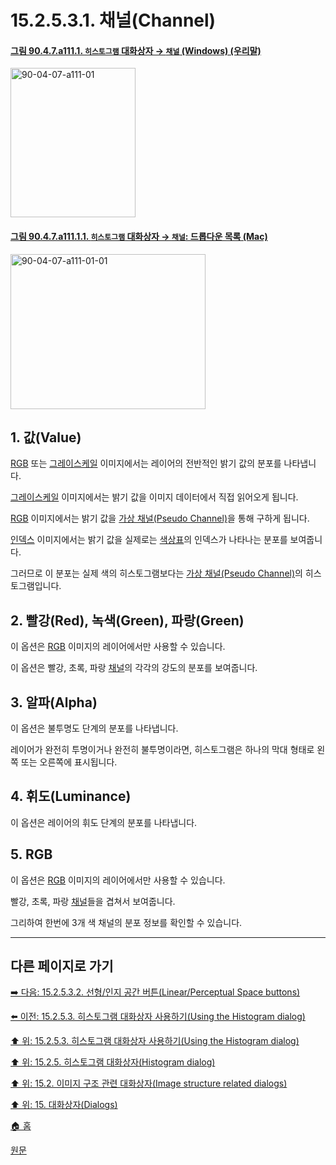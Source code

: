 # 15.2.5.3.1. 채널(Channel)

<a id="90-04-07-a111-01"></a>

#### [그림 90.4.7.a111.1. `히스토그램` 대화상자 → `채널` (Windows) (우리말)](./90-04-0007-histogram.md#90-04-07-a111-01)
<img width="200" height="239" alt="90-04-07-a111-01" src="https://github.com/wonder13662/gimp/assets/15767104/038dc9d4-2bc0-44ae-a83c-bbf84ec8d4cb" />

<a id="90-04-07-a111-01-01"></a>

#### [그림 90.4.7.a111.1.1. `히스토그램` 대화상자 → `채널`: 드롭다운 목록 (Mac)](./90-04-0007-histogram.md#90-04-07-a111-01-01)
<img width="312" height="248" alt="90-04-07-a111-01-01" src="https://github.com/wonder13662/gimp/assets/15767104/9ea48019-a0f3-49ec-a11c-100fce31fa50" />

<a id="15-02-05-03-01-s1"></a>

## 1. 값(Value)

[RGB](./19-glossaryx-color_mode_rgb.md) 또는 [그레이스케일](./19-glossaryx-color_mode_grayscale.md) 이미지에서는 레이어의 전반적인 밝기 값의 분포를 나타냅니다.

[그레이스케일](./19-glossaryx-color_mode_grayscale.md) 이미지에서는 밝기 값을 이미지 데이터에서 직접 읽어오게 됩니다.

[RGB](./19-glossaryx-color_mode_rgb.md) 이미지에서는 밝기 값을 [가상 채널(Pseudo Channel)](./15-02-05-02-about_histograms.md#15-02-05-02-s3)을 통해 구하게 됩니다.

[인덱스](./19-glossaryx-color_mode_indexed.md) 이미지에서는 밝기 값을 실제로는 [색상표](./15-02-04-00-colormap-dialog.md)의 인덱스가 나타나는 분포를 보여줍니다.

그러므로 이 분포는 실제 색의 히스토그램보다는 [가상 채널(Pseudo Channel)](./15-02-05-02-about_histograms.md#15-02-05-02-s3)의 히스토그램입니다.

<a id="15-02-05-03-01-s2"></a>

## 2. 빨강(Red), 녹색(Green), 파랑(Green)
이 옵션은 [RGB](./19-glossaryx-color_mode_rgb.md) 이미지의 레이어에서만 사용할 수 있습니다.

이 옵션은 빨강, 초록, 파랑 [채널](./19-glossaryx-channel.md)의 각각의 강도의 분포를 보여줍니다.

<a id="15-02-05-03-01-s3"></a>

## 3. 알파(Alpha)
이 옵션은 불투명도 단계의 분포를 나타냅니다.

레이어가 완전히 투명이거나 완전히 불투명이라면, 히스토그램은 하나의 막대 형태로 왼쪽 또는 오른쪽에 표시됩니다.

<a id="15-02-05-03-01-s4"></a>

## 4. 휘도(Luminance)
이 옵션은 레이어의 휘도 단계의 분포를 나타냅니다.

<a id="15-02-05-03-01-s5"></a>

## 5. RGB
이 옵션은 [RGB](./19-glossaryx-color_mode_rgb.md) 이미지의 레이어에서만 사용할 수 있습니다.

빨강, 초록, 파랑 [채널](./19-glossaryx-channel.md)들을 겹쳐서 보여줍니다.

그리하여 한번에 3개 색 채널의 분포 정보를 확인할 수 있습니다.

***

## 다른 페이지로 가기

[➡️ 다음: 15.2.5.3.2. 선형/인지 공간 버튼(Linear/Perceptual Space buttons)](./15-02-05-03-02-linear_perceptual_buttons.md)

[⬅️ 이전: 15.2.5.3. 히스토그램 대화상자 사용하기(Using the Histogram dialog)](./15-02-05-03-00-using_the_histogram_dialog.md)

[⬆️ 위: 15.2.5.3. 히스토그램 대화상자 사용하기(Using the Histogram dialog)](./15-02-05-03-00-using_the_histogram_dialog.md)

[⬆️ 위: 15.2.5. 히스토그램 대화상자(Histogram dialog)](./15-02-05-00-histogram-dialog.md)

[⬆️ 위: 15.2. 이미지 구조 관련 대화상자(Image structure related dialogs)](./15-02-00-image-structure-related-dialogs.md)

[⬆️ 위: 15. 대화상자(Dialogs)](./15-00-dialogs.md)

[🏠 홈](./00-home.md)

[원문](https://docs.gimp.org/2.10/ko/gimp-histogram-dialog.html#idm18812)